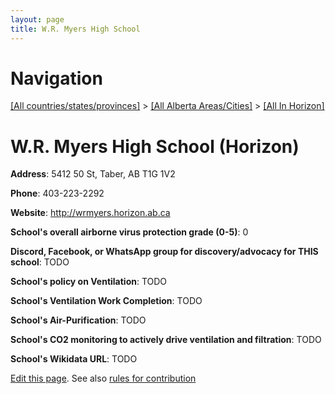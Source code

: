 ```yaml
---
layout: page
title: W.R. Myers High School
---
```

# Navigation

[[All countries/states/provinces]](../../..) > [[All Alberta Areas/Cities]](../..) > [[All In Horizon]](..)

# W.R. Myers High School (Horizon)

**Address**: 5412 50 St, Taber, AB T1G 1V2

**Phone**: 403-223-2292

**Website**: <http://wrmyers.horizon.ab.ca>

**School's overall airborne virus protection grade (0-5)**: 0

**Discord, Facebook, or WhatsApp group for discovery/advocacy for THIS school**: TODO

**School's policy on Ventilation**: TODO

**School's Ventilation Work Completion**: TODO

**School's Air-Purification**: TODO

**School's CO2 monitoring to actively drive ventilation and filtration**: TODO

**School's Wikidata URL**: TODO


[Edit this page](https://github.com/ventilate-schools/AB/edit/main/./Horizon/W.R._Myers_High_School.md). See also [rules for contribution](../../../contribution-rules/)